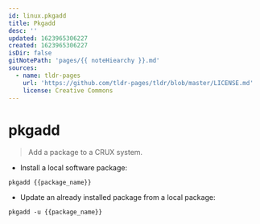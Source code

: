 ```yaml
---
id: linux.pkgadd
title: Pkgadd
desc: ''
updated: 1623965306227
created: 1623965306227
isDir: false
gitNotePath: 'pages/{{ noteHiearchy }}.md'
sources:
  - name: tldr-pages
    url: 'https://github.com/tldr-pages/tldr/blob/master/LICENSE.md'
    license: Creative Commons
---
```

# pkgadd

> Add a package to a CRUX system.

- Install a local software package:

`pkgadd {{package_name}}`

- Update an already installed package from a local package:

`pkgadd -u {{package_name}}`

